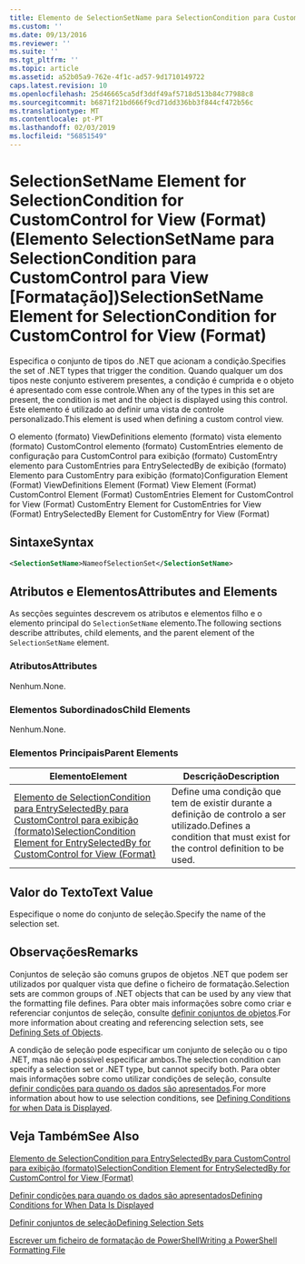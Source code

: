 ```yaml
---
title: Elemento de SelectionSetName para SelectionCondition para CustomControl para exibição (formato) | Documentos da Microsoft
ms.custom: ''
ms.date: 09/13/2016
ms.reviewer: ''
ms.suite: ''
ms.tgt_pltfrm: ''
ms.topic: article
ms.assetid: a52b05a9-762e-4f1c-ad57-9d1710149722
caps.latest.revision: 10
ms.openlocfilehash: 25d46665ca5df3ddf49af5718d513b84c77988c8
ms.sourcegitcommit: b6871f21bd666f9cd71dd336bb3f844cf472b56c
ms.translationtype: MT
ms.contentlocale: pt-PT
ms.lasthandoff: 02/03/2019
ms.locfileid: "56851549"
---
```

# <a name="selectionsetname-element-for-selectioncondition-for-customcontrol-for-view-format"></a><span data-ttu-id="7c085-102">SelectionSetName Element for SelectionCondition for CustomControl for View (Format) (Elemento SelectionSetName para SelectionCondition para CustomControl para View [Formatação])</span><span class="sxs-lookup"><span data-stu-id="7c085-102">SelectionSetName Element for SelectionCondition for CustomControl for View (Format)</span></span>

<span data-ttu-id="7c085-103">Especifica o conjunto de tipos do .NET que acionam a condição.</span><span class="sxs-lookup"><span data-stu-id="7c085-103">Specifies the set of .NET types that trigger the condition.</span></span> <span data-ttu-id="7c085-104">Quando qualquer um dos tipos neste conjunto estiverem presentes, a condição é cumprida e o objeto é apresentado com esse controle.</span><span class="sxs-lookup"><span data-stu-id="7c085-104">When any of the types in this set are present, the condition is met and the object is displayed using this control.</span></span> <span data-ttu-id="7c085-105">Este elemento é utilizado ao definir uma vista de controle personalizado.</span><span class="sxs-lookup"><span data-stu-id="7c085-105">This element is used when defining a custom control view.</span></span>

<span data-ttu-id="7c085-106">O elemento (formato) ViewDefinitions elemento (formato) vista elemento (formato) CustomControl elemento (formato) CustomEntries elemento de configuração para CustomControl para exibição (formato) CustomEntry elemento para CustomEntries para EntrySelectedBy de exibição (formato) Elemento para CustomEntry para exibição (formato)</span><span class="sxs-lookup"><span data-stu-id="7c085-106">Configuration Element (Format) ViewDefinitions Element (Format) View Element (Format) CustomControl Element (Format) CustomEntries Element for CustomControl for View (Format) CustomEntry Element for CustomEntries for View (Format) EntrySelectedBy Element for CustomEntry for View (Format)</span></span>

## <a name="syntax"></a><span data-ttu-id="7c085-107">Sintaxe</span><span class="sxs-lookup"><span data-stu-id="7c085-107">Syntax</span></span>

```xml
<SelectionSetName>NameofSelectionSet</SelectionSetName>
```

## <a name="attributes-and-elements"></a><span data-ttu-id="7c085-108">Atributos e Elementos</span><span class="sxs-lookup"><span data-stu-id="7c085-108">Attributes and Elements</span></span>

<span data-ttu-id="7c085-109">As secções seguintes descrevem os atributos e elementos filho e o elemento principal do `SelectionSetName` elemento.</span><span class="sxs-lookup"><span data-stu-id="7c085-109">The following sections describe attributes, child elements, and the parent element of the `SelectionSetName` element.</span></span>

### <a name="attributes"></a><span data-ttu-id="7c085-110">Atributos</span><span class="sxs-lookup"><span data-stu-id="7c085-110">Attributes</span></span>

<span data-ttu-id="7c085-111">Nenhum.</span><span class="sxs-lookup"><span data-stu-id="7c085-111">None.</span></span>

### <a name="child-elements"></a><span data-ttu-id="7c085-112">Elementos Subordinados</span><span class="sxs-lookup"><span data-stu-id="7c085-112">Child Elements</span></span>

<span data-ttu-id="7c085-113">Nenhum.</span><span class="sxs-lookup"><span data-stu-id="7c085-113">None.</span></span>

### <a name="parent-elements"></a><span data-ttu-id="7c085-114">Elementos Principais</span><span class="sxs-lookup"><span data-stu-id="7c085-114">Parent Elements</span></span>

|<span data-ttu-id="7c085-115">Elemento</span><span class="sxs-lookup"><span data-stu-id="7c085-115">Element</span></span>|<span data-ttu-id="7c085-116">Descrição</span><span class="sxs-lookup"><span data-stu-id="7c085-116">Description</span></span>|
|-------------|-----------------|
|[<span data-ttu-id="7c085-117">Elemento de SelectionCondition para EntrySelectedBy para CustomControl para exibição (formato)</span><span class="sxs-lookup"><span data-stu-id="7c085-117">SelectionCondition Element for EntrySelectedBy for CustomControl for View (Format)</span></span>](./selectioncondition-element-for-entryselectedby-for-customcontrol-format.md)|<span data-ttu-id="7c085-118">Define uma condição que tem de existir durante a definição de controlo a ser utilizado.</span><span class="sxs-lookup"><span data-stu-id="7c085-118">Defines a condition that must exist for the control definition to be used.</span></span>|

## <a name="text-value"></a><span data-ttu-id="7c085-119">Valor do Texto</span><span class="sxs-lookup"><span data-stu-id="7c085-119">Text Value</span></span>

<span data-ttu-id="7c085-120">Especifique o nome do conjunto de seleção.</span><span class="sxs-lookup"><span data-stu-id="7c085-120">Specify the name of the selection set.</span></span>

## <a name="remarks"></a><span data-ttu-id="7c085-121">Observações</span><span class="sxs-lookup"><span data-stu-id="7c085-121">Remarks</span></span>

<span data-ttu-id="7c085-122">Conjuntos de seleção são comuns grupos de objetos .NET que podem ser utilizados por qualquer vista que define o ficheiro de formatação.</span><span class="sxs-lookup"><span data-stu-id="7c085-122">Selection sets are common groups of .NET objects that can be used by any view that the formatting file defines.</span></span> <span data-ttu-id="7c085-123">Para obter mais informações sobre como criar e referenciar conjuntos de seleção, consulte [definir conjuntos de objetos](./defining-selection-sets.md).</span><span class="sxs-lookup"><span data-stu-id="7c085-123">For more information about creating and referencing selection sets, see [Defining Sets of Objects](./defining-selection-sets.md).</span></span>

<span data-ttu-id="7c085-124">A condição de seleção pode especificar um conjunto de seleção ou o tipo .NET, mas não é possível especificar ambos.</span><span class="sxs-lookup"><span data-stu-id="7c085-124">The selection condition can specify a selection set or .NET type, but cannot specify both.</span></span> <span data-ttu-id="7c085-125">Para obter mais informações sobre como utilizar condições de seleção, consulte [definir condições para quando os dados são apresentados](./defining-conditions-for-displaying-data.md).</span><span class="sxs-lookup"><span data-stu-id="7c085-125">For more information about how to use selection conditions, see [Defining Conditions for when Data is Displayed](./defining-conditions-for-displaying-data.md).</span></span>

## <a name="see-also"></a><span data-ttu-id="7c085-126">Veja Também</span><span class="sxs-lookup"><span data-stu-id="7c085-126">See Also</span></span>

[<span data-ttu-id="7c085-127">Elemento de SelectionCondition para EntrySelectedBy para CustomControl para exibição (formato)</span><span class="sxs-lookup"><span data-stu-id="7c085-127">SelectionCondition Element for EntrySelectedBy for CustomControl for View (Format)</span></span>](./selectioncondition-element-for-entryselectedby-for-customcontrol-format.md)

[<span data-ttu-id="7c085-128">Definir condições para quando os dados são apresentados</span><span class="sxs-lookup"><span data-stu-id="7c085-128">Defining Conditions for When Data Is Displayed</span></span>](./defining-conditions-for-displaying-data.md)

[<span data-ttu-id="7c085-129">Definir conjuntos de seleção</span><span class="sxs-lookup"><span data-stu-id="7c085-129">Defining Selection Sets</span></span>](./defining-selection-sets.md)

[<span data-ttu-id="7c085-130">Escrever um ficheiro de formatação de PowerShell</span><span class="sxs-lookup"><span data-stu-id="7c085-130">Writing a PowerShell Formatting File</span></span>](./writing-a-powershell-formatting-file.md)
